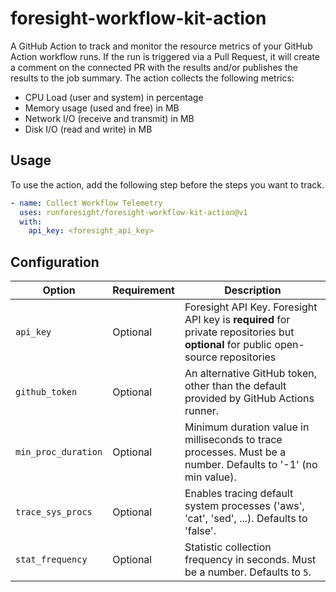 # foresight-workflow-kit-action

A GitHub Action to track and monitor the resource metrics of your GitHub Action workflow runs. If the run is triggered via a Pull Request, it will create a comment on the connected PR with the results and/or publishes the results to the job summary. The action collects the following metrics:

- CPU Load (user and system) in percentage
- Memory usage (used and free) in MB
- Network I/O (receive and transmit) in MB
- Disk I/O (read and write) in MB

## Usage

To use the action, add the following step before the steps you want to track.

```yaml
- name: Collect Workflow Telemetry
  uses: runforesight/foresight-workflow-kit-action@v1
  with:
    api_key: <foresight_api_key>
```

## Configuration

| Option                | Requirement       | Description
| ---                   | ---               | ---
| `api_key`        | Optional          |  Foresight API Key. Foresight API key is **required** for private repositories but **optional** for public open-source repositories  
| `github_token`        | Optional          | An alternative GitHub token, other than the default provided by GitHub Actions runner.
| `min_proc_duration`      | Optional          | Minimum duration value in milliseconds to trace processes. Must be a number. Defaults to '-1' (no min value).
| `trace_sys_procs`      | Optional          | Enables tracing default system processes ('aws', 'cat', 'sed', ...). Defaults to 'false'.
| `stat_frequency`      | Optional          | Statistic collection frequency in seconds. Must be a number. Defaults to `5`.
